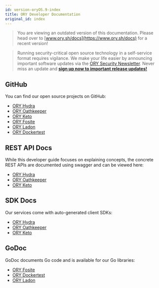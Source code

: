 ```yaml
---
id: version-oryOS.9-index
title: ORY Developer Documentation
original_id: index
---
```


> You are viewing an outdated version of this documentation. Please head over
> to [www.ory.sh/docs](https://www.ory.sh/docs) for a recent version!

> Running security-critical open source technology in a self-service format
> requires vigilance. We make your life easier by announcing important software
> updates via the
> [ORY Security Newsletter](https://ory.us10.list-manage.com/subscribe?u=ffb1a878e4ec6c0ed312a3480&id=f605a41b53).
> Never miss an update and
> **[sign up now to important release updates!](https://ory.us10.list-manage.com/subscribe?u=ffb1a878e4ec6c0ed312a3480&id=f605a41b53)**

## GitHub

You can find our open source projects on GitHub:

- [ORY Hydra](https://github.com/ory/hydra)
- [ORY Oathkeeper](https://github.com/ory/oathkeeper)
- [ORY Keto](https://github.com/ory/keto)
- [ORY Fosite](https://github.com/ory/fosite)
- [ORY Ladon](https://github.com/ory/ladon)
- [ORY Dockertest](https://github.com/ory/dockertest)

## REST API Docs

While this developer guide focuses on explaining concepts, the concrete REST
APIs are documented using swagger and can be viewed here:

- [ORY Hydra](hydra/sdk/api.md)
- [ORY Oathkeeper](oathkeeper/sdk/api.md)
- [ORY Keto](keto/sdk/api.md)

## SDK Docs

Our services come with auto-generated client SDKs:

- [ORY Hydra](https://github.com/ory/hydra/tree/master/sdk)
- [ORY Oathkeeper](https://github.com/ory/oathkeeper/tree/master/sdk)
- [ORY Keto](https://github.com/ory/keto/tree/master/sdk)

## GoDoc

GoDoc documents Go code and is available for our Go libraries:

- [ORY Fosite](https://godoc.org/github.com/ory/fosite)
- [ORY Dockertest](https://godoc.org/github.com/ory/dockertest)
- [ORY Ladon](https://godoc.org/github.com/ory/ladon)
